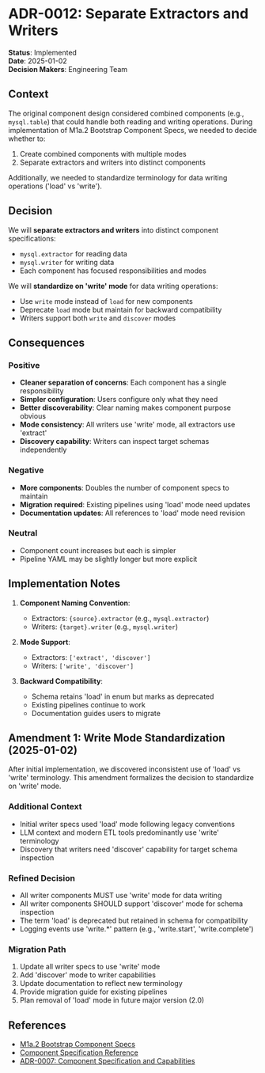 # ADR-0012: Separate Extractors and Writers

**Status**: Implemented  
**Date**: 2025-01-02  
**Decision Makers**: Engineering Team

## Context

The original component design considered combined components (e.g., `mysql.table`) that could handle both reading and writing operations. During implementation of M1a.2 Bootstrap Component Specs, we needed to decide whether to:
1. Create combined components with multiple modes
2. Separate extractors and writers into distinct components

Additionally, we needed to standardize terminology for data writing operations ('load' vs 'write').

## Decision

We will **separate extractors and writers** into distinct component specifications:
- `mysql.extractor` for reading data
- `mysql.writer` for writing data
- Each component has focused responsibilities and modes

We will **standardize on 'write' mode** for data writing operations:
- Use `write` mode instead of `load` for new components
- Deprecate `load` mode but maintain for backward compatibility
- Writers support both `write` and `discover` modes

## Consequences

### Positive
- **Cleaner separation of concerns**: Each component has a single responsibility
- **Simpler configuration**: Users configure only what they need
- **Better discoverability**: Clear naming makes component purpose obvious
- **Mode consistency**: All writers use 'write' mode, all extractors use 'extract'
- **Discovery capability**: Writers can inspect target schemas independently

### Negative
- **More components**: Doubles the number of component specs to maintain
- **Migration required**: Existing pipelines using 'load' mode need updates
- **Documentation updates**: All references to 'load' mode need revision

### Neutral
- Component count increases but each is simpler
- Pipeline YAML may be slightly longer but more explicit

## Implementation Notes

1. **Component Naming Convention**:
   - Extractors: `{source}.extractor` (e.g., `mysql.extractor`)
   - Writers: `{target}.writer` (e.g., `mysql.writer`)

2. **Mode Support**:
   - Extractors: `['extract', 'discover']`
   - Writers: `['write', 'discover']`

3. **Backward Compatibility**:
   - Schema retains 'load' in enum but marks as deprecated
   - Existing pipelines continue to work
   - Documentation guides users to migrate

## Amendment 1: Write Mode Standardization (2025-01-02)

After initial implementation, we discovered inconsistent use of 'load' vs 'write' terminology. This amendment formalizes the decision to standardize on 'write' mode.

### Additional Context
- Initial writer specs used 'load' mode following legacy conventions
- LLM context and modern ETL tools predominantly use 'write' terminology
- Discovery that writers need 'discover' capability for target schema inspection

### Refined Decision
- All writer components MUST use 'write' mode for data writing
- All writer components SHOULD support 'discover' mode for schema inspection
- The term 'load' is deprecated but retained in schema for compatibility
- Logging events use 'write.*' pattern (e.g., 'write.start', 'write.complete')

### Migration Path
1. Update all writer specs to use 'write' mode
2. Add 'discover' mode to writer capabilities
3. Update documentation to reflect new terminology
4. Provide migration guide for existing pipelines
5. Plan removal of 'load' mode in future major version (2.0)

## References

- [M1a.2 Bootstrap Component Specs](../milestones/m1a.2-bootstrap-component-specs.md)
- [Component Specification Reference](../components-spec.md)
- [ADR-0007: Component Specification and Capabilities](./0007-component-specification-and-capabilities.md)
